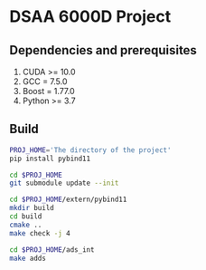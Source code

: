 # DSAA 6000D Project



## Dependencies and prerequisites
1. CUDA >= 10.0
2. GCC = 7.5.0
3. Boost = 1.77.0
4. Python >= 3.7

## Build
```sh
PROJ_HOME='The directory of the project'
pip install pybind11

cd $PROJ_HOME
git submodule update --init

cd $PROJ_HOME/extern/pybind11
mkdir build
cd build
cmake ..
make check -j 4

cd $PROJ_HOME/ads_int
make adds
```